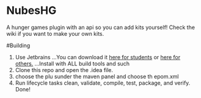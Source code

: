 NubesHG
=======

A hunger games plugin with an api so you can add kits yourself!
Check the wiki if you want to make your own kits.


#Building

1. Use Jetbrains
...You can download it [here for students](https://www.jetbrains.com/student/) or [here for others.](https://www.jetbrains.com/idea/)
...Install with ALL build tools and such
2. Clone this repo and open the .idea file.
3. choose the plu sunder the maven panel and choose th epom.xml
4. Run lifecycle tasks clean, validate, compile, test, package, and verify.
Done!
